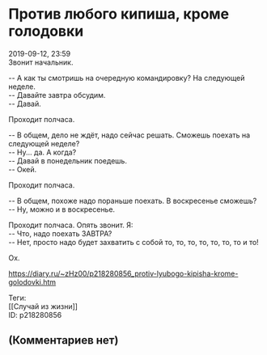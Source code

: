 Против любого кипиша, кроме голодовки
=====================================

  
2019-09-12, 23:59  
 Звонит начальник.   
   
 -- А как ты смотришь на очередную командировку? На следующей неделе.   
 -- Давайте завтра обсудим.   
 -- Давай.   
   
 Проходит полчаса.   
   
 -- В общем, дело не ждёт, надо сейчас решать. Сможешь поехать на следующей неделе?   
 -- Ну... да. А когда?   
 -- Давай в понедельник поедешь.   
 -- Окей.   
   
 Проходит полчаса.   
   
 -- В общем, похоже надо пораньше поехать. В воскресенье сможешь?   
 -- Ну, можно и в воскресенье.   
   
 Проходит полчаса. Опять звонит. Я:   
 -- Что, надо поехать ЗАВТРА?   
 -- Нет, просто надо будет захватить с собой то, то, то, то, то, то, то и то!   
   
 Ох.   
  
<https://diary.ru/~zHz00/p218280856_protiv-lyubogo-kipisha-krome-golodovki.htm>  
  
Теги:  
[[Случай из жизни]]  
ID: p218280856  


(Комментариев нет)
------------------